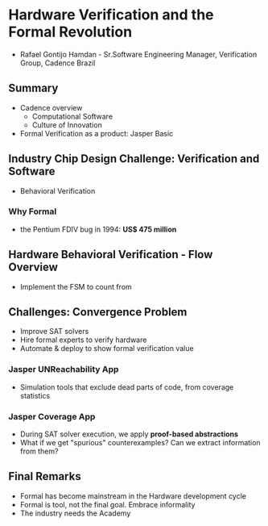 # Hardware Verification and the Formal Revolution
- Rafael Gontijo Hamdan - Sr.Software Engineering Manager, Verification Group, Cadence Brazil

## Summary
- Cadence overview
    - Computational Software
    - Culture of Innovation
- Formal Verification as a product: Jasper Basic

## Industry Chip Design Challenge: Verification and Software
- Behavioral Verification

### Why Formal
- the Pentium FDIV bug in 1994: **US$ 475 million**

## Hardware Behavioral Verification - Flow Overview
- Implement the FSM to count from

## Challenges: Convergence Problem
- Improve SAT solvers
- Hire formal experts to verify hardware
- Automate & deploy to show formal verification value

### Jasper UNReachability App
- Simulation tools that exclude dead parts of code, from coverage statistics

### Jasper Coverage App
- During SAT solver execution, we apply **proof-based abstractions**
- What if we get "spurious" counterexamples? Can we extract information from them?

## Final Remarks
- Formal has become mainstream in the Hardware development cycle
- Formal is tool, not the final goal. Embrace informality
- The industry needs the Academy

